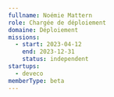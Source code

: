 ```yaml
---
fullname: Noémie Mattern
role: Chargée de déploiement
domaine: Déploiement
missions:
  - start: 2023-04-12
    end: 2023-12-31
    status: independent
startups:
  - deveco
memberType: beta
---
```



